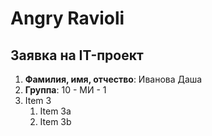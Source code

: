 # Angry Ravioli

## Заявка на IT-проект


1. **Фамилия, имя, отчество**:      Иванова Даша    
1. **Группа**:                      10 - МИ - 1
1. Item 3
   1. Item 3a
   1. Item 3b
